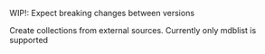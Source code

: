 WIP!: Expect breaking changes between versions

Create collections from external sources.
Currently only mdblist is supported
